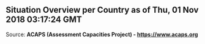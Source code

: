 ## Situation Overview per Country as of Thu, 01 Nov 2018 03:17:24 GMT

Source: **ACAPS (Assessment Capacities Project) - https://www.acaps.org**